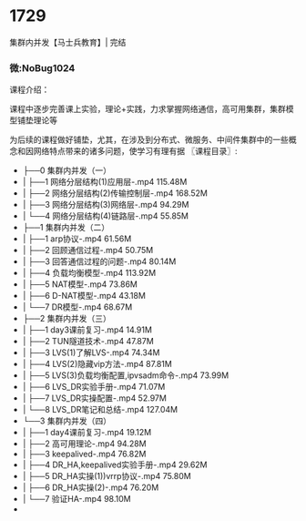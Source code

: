 # 1729
集群内并发【马士兵教育】| 完结

### 微:NoBug1024 


课程介绍：

课程中逐步完善课上实验，理论+实践，力求掌握网络通信，高可用集群，集群模型铺垫理论等

为后续的课程做好铺垫，尤其，在涉及到分布式、微服务、中间件集群中的一些概念和因网络特点带来的诸多问题，使学习有理有据
〖课程目录〗:

- ├──0 集群内并发（一）  
- |   ├──1 网络分层结构(1)应用层-.mp4  115.48M
- |   ├──2 网络分层结构(2)传输控制层-.mp4  168.52M
- |   ├──3 网络分层结构(3)网络层-.mp4  94.29M
- |   └──4 网络分层结构(4)链路层-.mp4  55.85M
- ├──1 集群内并发（二）  
- |   ├──1 arp协议-.mp4  61.56M
- |   ├──2 回顾通信过程-.mp4  50.75M
- |   ├──3 回答通信过程的问题-.mp4  80.14M
- |   ├──4 负载均衡模型-.mp4  113.92M
- |   ├──5 NAT模型-.mp4  73.86M
- |   ├──6 D-NAT模型-.mp4  43.18M
- |   └──7 DR模型-.mp4  68.67M
- ├──2 集群内并发（三）  
- |   ├──1 day3课前复习-.mp4  14.91M
- |   ├──2 TUN隧道技术-.mp4  47.87M
- |   ├──3 LVS(1)了解LVS-.mp4  74.34M
- |   ├──4 LVS(2)隐藏vip方法-.mp4  87.81M
- |   ├──5 LVS(3)负载均衡配置,ipvsadm命令-.mp4  73.99M
- |   ├──6 LVS_DR实验手册-.mp4  71.07M
- |   ├──7 LVS_DR实操配置-.mp4  52.97M
- |   └──8 LVS_DR笔记和总结-.mp4  127.04M
- └──3 集群内并发（四）  
- |   ├──1 day4课前复习-.mp4  19.12M
- |   ├──2 高可用理论-.mp4  94.28M
- |   ├──3 keepalived-.mp4  76.82M
- |   ├──4 DR_HA,keepalived实验手册-.mp4  29.62M
- |   ├──5 DR_HA实操(1))vrrp协议-.mp4  75.80M
- |   ├──6 DR_HA实操(2)-.mp4  76.20M
- |   └──7 验证HA-.mp4  98.10M
- 
